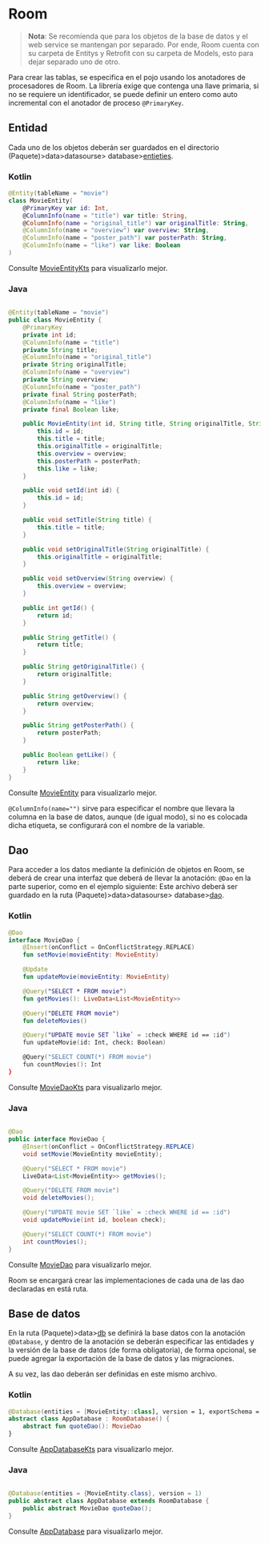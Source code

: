 # Room

> **Nota**: Se recomienda que para los objetos de la base de datos y el web service se mantengan por
> separado. Por ende, Room cuenta con su carpeta de Entitys y Retrofit con su carpeta de Models, esto
> para dejar separado uno de otro.

Para crear las tablas, se especifica en el pojo usando los anotadores de procesadores de Room. La
librería exige que contenga una llave primaria, si no se requiere un identificador, se puede definir
un entero como auto incremental con el anotador de proceso `@PrimaryKey`.

## Entidad

Cada uno de los objetos deberán ser guardados en el directorio (Paquete)>data>datasourse>
database>[entieties](../data/datasource/database/entities).

### Kotlin

```kotlin
@Entity(tableName = "movie")
class MovieEntity(
    @PrimaryKey var id: Int,
    @ColumnInfo(name = "title") var title: String,
    @ColumnInfo(name = "original_title") var originalTitle: String,
    @ColumnInfo(name = "overview") var overview: String,
    @ColumnInfo(name = "poster_path") var posterPath: String,
    @ColumnInfo(name = "like") var like: Boolean
)
```

Consulte [MovieEntityKts](../data/datasource/database/entities/MovieEntityKts.kt) para visualizarlo
mejor.

### Java

```java

@Entity(tableName = "movie")
public class MovieEntity {
    @PrimaryKey
    private int id;
    @ColumnInfo(name = "title")
    private String title;
    @ColumnInfo(name = "original_title")
    private String originalTitle;
    @ColumnInfo(name = "overview")
    private String overview;
    @ColumnInfo(name = "poster_path")
    private final String posterPath;
    @ColumnInfo(name = "like")
    private final Boolean like;

    public MovieEntity(int id, String title, String originalTitle, String overview, String posterPath, Boolean like) {
        this.id = id;
        this.title = title;
        this.originalTitle = originalTitle;
        this.overview = overview;
        this.posterPath = posterPath;
        this.like = like;
    }

    public void setId(int id) {
        this.id = id;
    }

    public void setTitle(String title) {
        this.title = title;
    }

    public void setOriginalTitle(String originalTitle) {
        this.originalTitle = originalTitle;
    }

    public void setOverview(String overview) {
        this.overview = overview;
    }

    public int getId() {
        return id;
    }

    public String getTitle() {
        return title;
    }

    public String getOriginalTitle() {
        return originalTitle;
    }

    public String getOverview() {
        return overview;
    }

    public String getPosterPath() {
        return posterPath;
    }

    public Boolean getLike() {
        return like;
    }
}
```

Consulte [MovieEntity](../data/datasource/database/entities/MovieEntity.java) para visualizarlo mejor.

`@ColumnInfo(name="")` sirve para especificar el nombre que llevara la columna en la base de datos,
aunque (de igual
modo), si no es colocada dicha etiqueta, se configurará con el nombre de la variable.

## Dao

Para acceder a los datos mediante la definición de objetos en Room, se deberá de crear una interfaz
que deberá de llevar
la anotación: `@Dao` en la parte superior, como en el ejemplo siguiente:
Este archivo deberá ser guardado en la ruta (Paquete)>data>datasourse>
database>[dao](../data/datasource/database/dao).

### Kotlin

```kotlin
@Dao
interface MovieDao {
    @Insert(onConflict = OnConflictStrategy.REPLACE)
    fun setMovie(movieEntity: MovieEntity)

    @Update
    fun updateMovie(movieEntity: MovieEntity)

    @Query("SELECT * FROM movie")
    fun getMovies(): LiveData<List<MovieEntity>>

    @Query("DELETE FROM movie")
    fun deleteMovies()

    @Query("UPDATE movie SET `like` = :check WHERE id == :id")
    fun updateMovie(id: Int, check: Boolean)

    @Query("SELECT COUNT(*) FROM movie")
    fun countMovies(): Int
}
```

Consulte [MovieDaoKts](../data/datasource/database/dao/MovieDaoKts.kt) para visualizarlo mejor.

### Java

```java

@Dao
public interface MovieDao {
    @Insert(onConflict = OnConflictStrategy.REPLACE)
    void setMovie(MovieEntity movieEntity);

    @Query("SELECT * FROM movie")
    LiveData<List<MovieEntity>> getMovies();

    @Query("DELETE FROM movie")
    void deleteMovies();

    @Query("UPDATE movie SET `like` = :check WHERE id == :id")
    void updateMovie(int id, boolean check);

    @Query("SELECT COUNT(*) FROM movie")
    int countMovies();
}
```
Consulte [MovieDao](../data/datasource/database/dao/MovieDao.java) para visualizarlo mejor.

Room se encargará crear las implementaciones de cada una de las dao declaradas en está ruta.

## Base de datos

En la ruta (Paquete)>data>[db](../data) se definirá la base datos con la anotación `@Database`, y
dentro de la anotación
se deberán especificar las entidades y la versión de la base de datos (de forma obligatoria), de
forma opcional, se
puede agregar la exportación de la base de datos y las migraciones.

A su vez, las dao deberán ser definidas en este mismo archivo.

### Kotlin

```kotlin
@Database(entities = [MovieEntity::class], version = 1, exportSchema = true)
abstract class AppDatabase : RoomDatabase() {
    abstract fun quoteDao(): MovieDao
}
```

Consulte [AppDatabaseKts](../data/db/AppDatabaseKts.kt) para visualizarlo mejor.

### Java

```java

@Database(entities = {MovieEntity.class}, version = 1)
public abstract class AppDatabase extends RoomDatabase {
    public abstract MovieDao quoteDao();
}
```

Consulte [AppDatabase](../data/db/AppDatabase.java) para visualizarlo mejor.